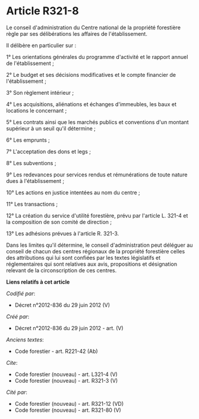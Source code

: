 # Article R321-8

Le conseil d'administration du Centre national de la propriété forestière règle par ses délibérations les affaires de
l'établissement.

Il délibère en particulier sur :

1° Les orientations générales du programme d'activité et le rapport annuel de l'établissement ;

2° Le budget et ses décisions modificatives et le compte financier de l'établissement ;

3° Son règlement intérieur ;

4° Les acquisitions, aliénations et échanges d'immeubles, les baux et locations le concernant ;

5° Les contrats ainsi que les marchés publics et conventions d'un montant supérieur à un seuil qu'il détermine ;

6° Les emprunts ;

7° L'acceptation des dons et legs ;

8° Les subventions ;

9° Les redevances pour services rendus et rémunérations de toute nature dues à l'établissement ;

10° Les actions en justice intentées au nom du centre ;

11° Les transactions ;

12° La création du service d'utilité forestière, prévu par l'article L. 321-4 et la composition de son comité de direction ;

13° Les adhésions prévues à l'article R. 321-3.

Dans les limites qu'il détermine, le conseil d'administration peut déléguer au conseil de chacun des centres régionaux de la
propriété forestière celles des attributions qui lui sont confiées par les textes législatifs et réglementaires qui sont
relatives aux avis, propositions et désignation relevant de la circonscription de ces centres.

**Liens relatifs à cet article**

_Codifié par_:

  - Décret n°2012-836 du 29 juin 2012 (V)

_Créé par_:

  - Décret n°2012-836 du 29 juin 2012 - art. (V)

_Anciens textes_:

  - Code forestier - art. R221-42 (Ab)

_Cite_:

  - Code forestier (nouveau) - art. L321-4 (V)
  - Code forestier (nouveau) - art. R321-3 (V)

_Cité par_:

  - Code forestier (nouveau) - art. R321-12 (VD)
  - Code forestier (nouveau) - art. R321-80 (V)
